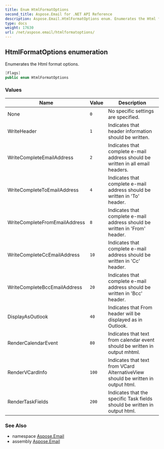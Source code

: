 ```yaml
---
title: Enum HtmlFormatOptions
second_title: Aspose.Email for .NET API Reference
description: Aspose.Email.HtmlFormatOptions enum. Enumerates the Html format options
type: docs
weight: 17630
url: /net/aspose.email/htmlformatoptions/
---
```

## HtmlFormatOptions enumeration

Enumerates the Html format options.

```csharp
[Flags]
public enum HtmlFormatOptions
```

### Values

| Name | Value | Description |
| --- | --- | --- |
| None | `0` | No specific settings are specified. |
| WriteHeader | `1` | Indicates that header information should be written. |
| WriteCompleteEmailAddress | `2` | Indicates that complete e-mail address should be written in all email headers. |
| WriteCompleteToEmailAddress | `4` | Indicates that complete e-mail address should be written in 'To' header. |
| WriteCompleteFromEmailAddress | `8` | Indicates that complete e-mail address should be written in 'From' header. |
| WriteCompleteCcEmailAddress | `10` | Indicates that complete e-mail address should be written in 'Cc' header. |
| WriteCompleteBccEmailAddress | `20` | Indicates that complete e-mail address should be written in 'Bcc' header. |
| DisplayAsOutlook | `40` | Indicates that From header will be displayed as in Outlook. |
| RenderCalendarEvent | `80` | Indicates that text from calendar event should be written in output mhtml. |
| RenderVCardInfo | `100` | Indicates that text from VCard AlternativeView should be written in output html. |
| RenderTaskFields | `200` | Indicates that the specific Task fields should be written in output html. |

### See Also

* namespace [Aspose.Email](../../aspose.email/)
* assembly [Aspose.Email](../../)


